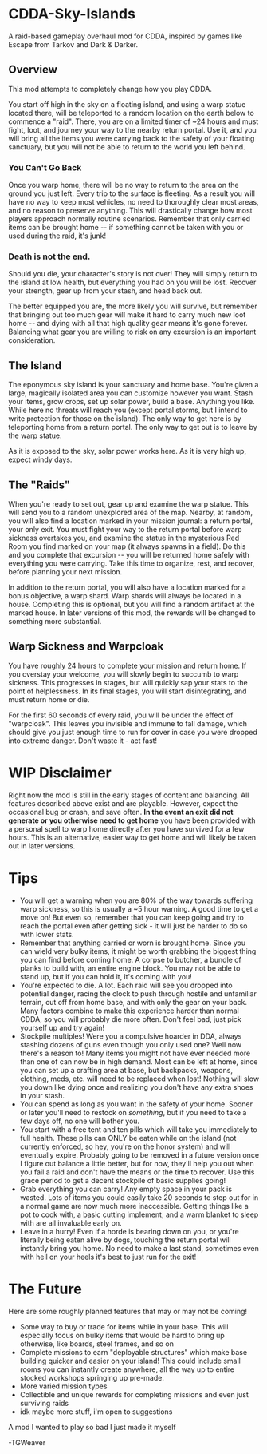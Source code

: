 # CDDA-Sky-Islands
A raid-based gameplay overhaul mod for CDDA, inspired by games like Escape from Tarkov and Dark & Darker.

## Overview
This mod attempts to completely change how you play CDDA.

You start off high in the sky on a floating island, and using a warp statue located there, will be teleported to a random location on the earth below to commence a "raid". There, you are on a limited timer of ~24 hours and must fight, loot, and journey your way to the nearby return portal. Use it, and you will bring all the items you were carrying back to the safety of your floating sanctuary, but you will not be able to return to the world you left behind.
### You Can't Go Back
Once you warp home, there will be no way to return to the area on the ground you just left. Every trip to the surface is fleeting. As a result you will have no way to keep most vehicles, no need to thoroughly clear most areas, and no reason to preserve anything. This will drastically change how most players approach normally routine scenarios. Remember that only carried items can be brought home -- if something cannot be taken with you or used during the raid, it's junk!
### Death is not the end.
Should you die, your character's story is not over! They will simply return to the island at low health, but everything you had on you will be lost. Recover your strength, gear up from your stash, and head back out.

The better equipped you are, the more likely you will survive, but remember that bringing out too much gear will make it hard to carry much new loot home -- and dying with all that high quality gear means it's gone forever. Balancing what gear you are willing to risk on any excursion is an important consideration.

## The Island
The eponymous sky island is your sanctuary and home base. You're given a large, magically isolated area you can customize however you want. Stash your items, grow crops, set up solar power, build a base. Anything you like. While here no threats will reach you (except portal storms, but I intend to write protection for those on the island). The only way to get here is by teleporting home from a return portal. The only way to get out is to leave by the warp statue.

As it is exposed to the sky, solar power works here. As it is very high up, expect windy days.

## The "Raids"
When you're ready to set out, gear up and examine the warp statue. This will send you to a random unexplored area of the map. Nearby, at random, you will also find a location marked in your mission journal: a return portal, your only exit. You must fight your way to the return portal before warp sickness overtakes you, and examine the statue in the mysterious Red Room you find marked on your map (it always spawns in a field). Do this and you complete that excursion -- you will be returned home safely with everything you were carrying. Take this time to organize, rest, and recover, before planning your next mission.

In addition to the return portal, you will also have a location marked for a bonus objective, a warp shard. Warp shards will always be located in a house. Completing this is optional, but you will find a random artifact at the marked house. In later versions of this mod, the rewards will be changed to something more substantial.

## Warp Sickness and Warpcloak
You have roughly 24 hours to complete your mission and return home. If you overstay your welcome, you will slowly begin to succumb to warp sickness. This progresses in stages, but will quickly sap your stats to the point of helplessness. In its final stages, you will start disintegrating, and must return home or die.

For the first 60 seconds of every raid, you will be under the effect of "warpcloak". This leaves you invisible and immune to fall damage, which should give you just enough time to run for cover in case you were dropped into extreme danger. Don't waste it - act fast!

# WIP Disclaimer
Right now the mod is still in the early stages of content and balancing. All features described above exist and are playable. However, expect the occasional bug or crash, and save often.
**In the event an exit did not generate or you otherwise need to get home** you have been provided with a personal spell to warp home directly after you have survived for a few hours. This is an alternative, easier way to get home and will likely be taken out in later versions. 

# Tips
- You will get a warning when you are 80% of the way towards suffering warp sickness, so this is usually a ~5 hour warning. A good time to get a move on! But even so, remember that you can keep going and try to reach the portal even after getting sick - it will just be harder to do so with lower stats.
- Remember that anything carried or worn is brought home. Since you can wield very bulky items, it might be worth grabbing the biggest thing you can find before coming home. A corpse to butcher, a bundle of planks to build with, an entire engine block. You may not be able to stand up, but if you can hold it, it's coming with you!
- You're expected to die. A lot. Each raid will see you dropped into potential danger, racing the clock to push through hostile and unfamiliar terrain, cut off from home base, and with only the gear on your back. Many factors combine to make this experience harder than normal CDDA, so you will probably die more often. Don't feel bad, just pick yourself up and try again!
- Stockpile multiples! Were you a compulsive hoarder in DDA, always stashing dozens of guns even though you only used one? Well now there's a reason to! Many items you might not have ever needed more than one of can now be in high demand. Most can be left at home, since you can set up a crafting area at base, but backpacks, weapons, clothing, meds, etc. will need to be replaced when lost! Nothing will slow you down like dying once and realizing you don't have any extra shoes in your stash.
- You can spend as long as you want in the safety of your home. Sooner or later you'll need to restock on *something*, but if you need to take a few days off, no one will bother you.
- You start with a free tent and ten pills which will take you immediately to full health. These pills can ONLY be eaten while on the island (not currently enforced, so hey, you're on the honor system) and will eventually expire. Probably going to be removed in a future version once I figure out balance a little better, but for now, they'll help you out when you fail a raid and don't have the means or the time to recover. Use this grace period to get a decent stockpile of basic supplies going!
- Grab everything you can carry! Any empty space in your pack is wasted. Lots of items you could easily take 20 seconds to step out for in a normal game are now much more inaccessible. Getting things like a pot to cook with, a basic cutting implement, and a warm blanket to sleep with are all invaluable early on.
- Leave in a hurry! Even if a horde is bearing down on you, or you're literally being eaten alive by dogs, touching the return portal will instantly bring you home. No need to make a last stand, sometimes even with hell on your heels it's best to just run for the exit!

# The Future
Here are some roughly planned features that may or may not be coming!
- Some way to buy or trade for items while in your base. This will especially focus on bulky items that would be hard to bring up otherwise, like boards, steel frames, and so on
- Complete missions to earn "deployable structures" which make base building quicker and easier on your island! This could include small rooms you can instantly create anywhere, all the way up to entire stocked workshops springing up pre-made.
- More varied mission types
- Collectible and unique rewards for completing missions and even just surviving raids
- idk maybe more stuff, i'm open to suggestions


A mod I wanted to play so bad I just made it myself

-TGWeaver
